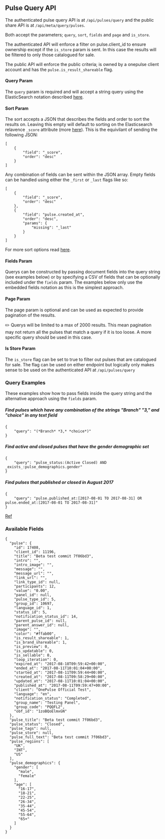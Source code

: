 ## Pulse Query API

The authenticated pulse query API is at `/api/pulses/query` and the public share API is at `/api/meta/query/pulses`. 

Both accept the parameters; `query`, `sort`, `fields` and `page` and `is_store`.

The authenticated API will enforce a filter on pulse.client_id to ensure ownership except if the `is_store` param is sent. In this case the results will be filtered to only those catalogued for sale.

The public API will enforce the public criteria; is owned by a onepulse client account and has the `pulse.is_result_shareable` flag.

#### Query Param
The `query` param is required and will accept a string query using the ElasticSearch notation described [here](https://www.elastic.co/guide/en/elasticsearch/reference/5.5/query-dsl-query-string-query.html).

#### Sort Param
The sort accepts a JSON that describes the fields and order to sort the results on. Leaving this empty will default to sorting on the Elasticsearch relavence `_score` attribute (more [here](https://www.elastic.co/guide/en/elasticsearch/guide/current/relevance-intro.html)). This is the equivilant of sending the following JSON:

```
[
	{
		"field": "_score",
		"order": "desc"
	}
]
```

Any combination of fields can be sent within the JSON array. Empty fields can be handled using either the `_first` or `_last` flags like so:

```
[
	{
		"field": "_score",
		"order": "desc"
	},
	{
		"field": "pulse.created_at",
		"order": "desc",
		"params": {
			"missing": "_last"
		}
	}
]
```

For more sort options read [here](https://www.elastic.co/guide/en/elasticsearch/reference/current/search-request-sort.html).

#### Fields Param
Querys can be constructed by passing document fields into the query string (see examples below) or by specifying a CSV of fields that can be optionally included under the `fields` param. The examples below only use the embedded fields notation as this is the simplest approach.

#### Page Param
The page param is optional and can be used as expected to provide pagination of the results. 

:pencil2: Querys will be limited to a max of 2000 results. This mean pagination may not return all the pulses that match a query if it is too loose.  A more specific query should be used in this case.

#### Is Store Param
The `is_store` flag can be set to true to filter out pulses that are catalogued for sale. The flag can be used on either endpoint but logically only makes sense to be used on the authenticated API at `/api/pulses/query`

### Query Examples

These examples show how to pass fields inside the query string and the alternative approach using the `fields` param. 

##### Find pulses which have any combination of the strings "Branch" "3," and "choice" in any text field
```
{
    "query": "(*Branch* *3,* *choice*)"
}
```

##### Find active and closed pulses that have the gender demographic set
```
{
    "query": "pulse_status:(Active Closed) AND _exists_:pulse_demographics.gender"
}
```

##### Find pulses that published or closed in August 2017
```
{
    "query": "pulse.published_at:[2017-08-01 TO 2017-08-31] OR pulse.ended_at:[2017-08-01 TO 2017-08-31]"
}
```

[Ref](https://www.elastic.co/guide/en/elasticsearch/reference/5.5/query-dsl-query-string-query.html#query-string-syntax) 

### Available Fields

```
{
  "pulse": {
    "id": 17408,
    "client_id": 11196,
    "title": "Beta test commit 7f06bd3",
    "intro": "",
    "intro_image": "",
    "message": "",
    "message_url": "",
    "link_url": "",
    "link_type_id": null,
    "participants": 12,
    "value": "0.00",
    "panel_id": null,
    "pulse_type_id": 5,
    "group_id": 10697,
    "language_id": 1,
    "status_id": 5,
    "notification_status_id": 14,
    "parent_pulse_id": null,
    "parent_answer_id": null,
    "image": "",
    "color": "#ffab00",
    "is_result_shareable": 1,
    "is_brand_shareable": 1,
    "is_preview": 0,
    "is_updatable": 0,
    "is_sellable": 0,
    "loop_iteration": 0,
    "expired_at": "2017-08-18T09:59:42+00:00",
    "ended_at": "2017-08-11T10:01:04+00:00",
    "started_at": "2017-08-11T09:59:44+00:00",
    "created_at": "2017-08-11T09:58:29+00:00",
    "updated_at": "2017-08-11T10:01:04+00:00",
    "published_at": "2017-08-11T09:59:47+00:00",
    "client": "OnePulse Official Test",
    "language": "en",
    "notification_status": "Completed",
    "group_name": "Testing Panel",
    "group_code": "PQQFL2",
    "obf_id": "1zoBQoElmxGN"
  },
  "pulse_title": "Beta test commit 7f06bd3",
  "pulse_status": "Closed",
  "pulse_tags": null,
  "pulse_store": null,
  "pulse_full_text": "Beta test commit 7f06bd3",
  "pulse_regions": [
    "UK",
    "INT",
    "US"
  ],
  "pulse_demographics": {
    "gender": [
      "male",
      "female"
    ],
    "age": [
      "16-17",
      "18-21",
      "22-25",
      "26-34",
      "35-44",
      "45-54",
      "55-64",
      "65+"
    ]
  }
}
```